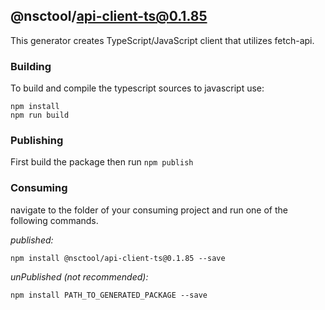 ## @nsctool/api-client-ts@0.1.85

This generator creates TypeScript/JavaScript client that utilizes fetch-api.

### Building

To build and compile the typescript sources to javascript use:
```
npm install
npm run build
```

### Publishing

First build the package then run ```npm publish```

### Consuming

navigate to the folder of your consuming project and run one of the following commands.

_published:_

```
npm install @nsctool/api-client-ts@0.1.85 --save
```

_unPublished (not recommended):_

```
npm install PATH_TO_GENERATED_PACKAGE --save
